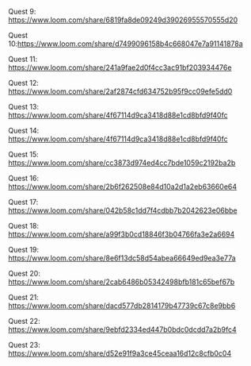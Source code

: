 Quest 9: https://www.loom.com/share/6819fa8de09249d39026955570555d20

Quest 10:https://www.loom.com/share/d7499096158b4c668047e7a91141878a

Quest 11: https://www.loom.com/share/241a9fae2d0f4cc3ac91bf203934476e

Quest 12: https://www.loom.com/share/2af2874cfd634752b95f9cc09efe5dd0

Quest 13: https://www.loom.com/share/4f67114d9ca3418d88e1cd8bfd9f40fc

Quest 14: https://www.loom.com/share/4f67114d9ca3418d88e1cd8bfd9f40fc

Quest 15: https://www.loom.com/share/cc3873d974ed4cc7bde1059c2192ba2b

Quest 16: https://www.loom.com/share/2b6f262508e84d10a2d1a2eb63660e64

Quest 17: https://www.loom.com/share/042b58c1dd7f4cdbb7b2042623e06bbe

Quest 18: https://www.loom.com/share/a99f3b0cd18846f3b04766fa3e2a6694

Quest 19: https://www.loom.com/share/8e6f13dc58d54abea66649ed9ea3e77a

Quest 20: https://www.loom.com/share/2cab6486b05342498bfb181c65bef67b

Quest 21: https://www.loom.com/share/dacd577db2814179b47739c67c8e9bb6

Quest 22: https://www.loom.com/share/9ebfd2334ed447b0bdc0dcdd7a2b9fc4

Quest 23: https://www.loom.com/share/d52e91f9a3ce45ceaa16d12c8cfb0c04